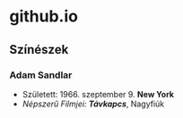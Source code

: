# github.io
## Színészek
### **Adam Sandlar**
- Született: 1966. szeptember 9. **New York**
- *Népszerű Filmjei:* ***Távkapcs***, Nagyfiúk

